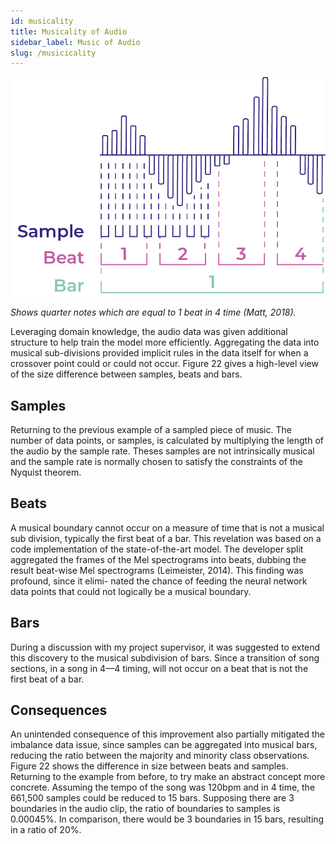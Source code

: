 ```yaml
---
id: musicality
title: Musicality of Audio
sidebar_label: Music of Audio
slug: /musicicality
---
```


![](../static/img/sub_divs.png)

_Shows quarter notes which are equal to 1 beat in 4 time (Matt, 2018)._

Leveraging domain knowledge, the audio data was given additional structure to help train the model more efficiently. Aggregating the data into musical sub-divisions provided implicit rules in the data itself for when a crossover point could or could not occur. Figure 22 gives a high-level view of the size difference between samples, beats and bars.

## Samples

Returning to the previous example of a sampled piece of music. The number of data points, or samples, is calculated by multiplying the length of the audio by the sample rate. Theses samples are not intrinsically musical and the sample rate is normally chosen to satisfy the constraints of the Nyquist theorem.

## Beats

A musical boundary cannot occur on a measure of time that is not a musical sub division, typically the first beat of a bar. This revelation was based on a code implementation of the state-of-the-art model. The developer split aggregated the frames of the Mel spectrograms into beats, dubbing the result beat-wise Mel spectrograms (Leimeister, 2014). This finding was profound, since it elimi- nated the chance of feeding the neural network data points that could not logically be a musical boundary.

## Bars

During a discussion with my project supervisor, it was suggested to extend this discovery to the musical subdivision of bars. Since a transition of song sections, in a song in 4—4 timing, will not occur on a beat that is not the first beat of a bar.

## Consequences

An unintended consequence of this improvement also partially mitigated the imbalance data issue, since samples can be aggregated into musical bars, reducing the ratio between the majority and minority class observations. Figure 22 shows the difference in size between beats and samples.
Returning to the example from before, to try make an abstract concept more concrete. Assuming the tempo of the song was 120bpm and in 4 time, the 661,500 samples could be reduced to 15 bars. Supposing there are 3 boundaries in the audio clip, the ratio of boundaries to samples is 0.00045%. In comparison, there would be 3 boundaries in 15 bars, resulting in a ratio of 20%.
